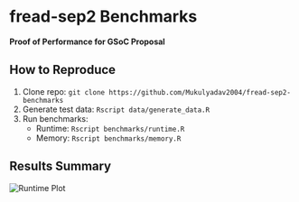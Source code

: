 # fread-sep2 Benchmarks  
**Proof of Performance for GSoC Proposal**  

## How to Reproduce  
1. Clone repo: `git clone https://github.com/Mukulyadav2004/fread-sep2-benchmarks`  
2. Generate test data: `Rscript data/generate_data.R`  
3. Run benchmarks:  
   - Runtime: `Rscript benchmarks/runtime.R`  
   - Memory: `Rscript benchmarks/memory.R`  

## Results Summary  
![Runtime Plot](results/figures/runtime_plot.png)  